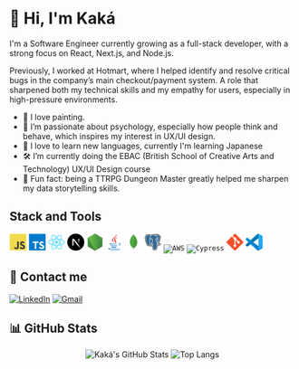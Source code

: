 # 👋 Hi, I'm Kaká

I'm a Software Engineer currently growing as a full-stack developer, with a strong focus on React, Next.js, and Node.js.

Previously, I worked at Hotmart, where I helped identify and resolve critical bugs in the company’s main checkout/payment system. A role that sharpened both my technical skills and my empathy for users, especially in high-pressure environments.

- 🎨 I love painting.
- 🧠 I’m passionate about psychology, especially how people think and behave, which inspires my interest in UX/UI design.
- 📖 I love to learn new languages, currently I'm learning Japanese
- 🛠️ I’m currently doing the EBAC (British School of Creative Arts and Technology) UX/UI Design course
- 💬 Fun fact: being a TTRPG Dungeon Master greatly helped me sharpen my data storytelling skills.

## Stack and Tools

<code><img height="30" src="https://raw.githubusercontent.com/devicons/devicon/master/icons/javascript/javascript-original.svg" alt="JavaScript"></code>
<code><img height="30" src="https://raw.githubusercontent.com/devicons/devicon/master/icons/typescript/typescript-original.svg" alt="TypeScript"></code>
<code><img height="30" src="https://raw.githubusercontent.com/devicons/devicon/master/icons/react/react-original.svg" alt="React"></code>
<code><img height="30" src="https://raw.githubusercontent.com/devicons/devicon/master/icons/nextjs/nextjs-original.svg" alt="Next.js"></code>
<code><img height="30" src="https://raw.githubusercontent.com/devicons/devicon/master/icons/nodejs/nodejs-original.svg" alt="Node.js"></code>
<code><img height="30" src="https://raw.githubusercontent.com/devicons/devicon/master/icons/java/java-original.svg" alt="Java"></code>
<code><img height="30" src="https://raw.githubusercontent.com/devicons/devicon/master/icons/mongodb/mongodb-original.svg" alt="MongoDB"></code>
<code><img height="30" src="https://raw.githubusercontent.com/devicons/devicon/master/icons/postgresql/postgresql-original.svg" alt="PostgreSQL"></code>
<code><img height="30" src="https://cdn.jsdelivr.net/gh/simple-icons/simple-icons/icons/amazonaws.svg" alt="AWS"></code>
<code><img height="30" src="https://cdn.jsdelivr.net/gh/simple-icons/simple-icons/icons/cypress.svg" alt="Cypress"></code>
<code><img height="30" src="https://raw.githubusercontent.com/devicons/devicon/master/icons/git/git-original.svg" alt="Git"></code>
<code><img height="30" src="https://raw.githubusercontent.com/devicons/devicon/master/icons/vscode/vscode-original.svg" alt="VS Code"></code>


## 💬 Contact me
[![LinkedIn](https://img.shields.io/badge/Linkedin-Kaká%20Sena-blue?logo=linkedin&logoColor=white)](https://linkedin.com/in/kaka-sena)
[![Gmail](https://img.shields.io/badge/Email-kakaxsena@email.com-D14836?logo=gmail&logoColor=white)](mailto:kakaxsena@email.com)

## 📊 GitHub Stats

<p align="center">
  <img height="180em" src="https://github-readme-stats.vercel.app/api?username=kakasena&show_icons=true&theme=dracula&card_width=400" alt="Kaká's GitHub Stats"/>
  <img height="180em" src="https://github-readme-stats.vercel.app/api/top-langs/?username=kakasena&layout=compact&theme=dracula&card_width=320" alt="Top Langs"/>
</p>




